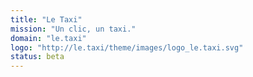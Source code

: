 ```yaml
---
title: "Le Taxi"
mission: "Un clic, un taxi."
domain: "le.taxi"
logo: "http://le.taxi/theme/images/logo_le.taxi.svg"
status: beta
---
```


